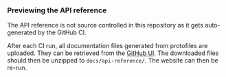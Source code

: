 ### Previewing the API reference

The API reference is not source controlled in this repository as it gets auto-generated by the GitHub CI.

After each CI run, all documentation files generated from protofiles are uploaded.
They can be retrieved from the [GitHub UI](https://github.com/aristanetworks/eossdkrpc/actions).
The downloaded files should then be unzipped to `docs/api-reference/`. The website can then be re-run.
